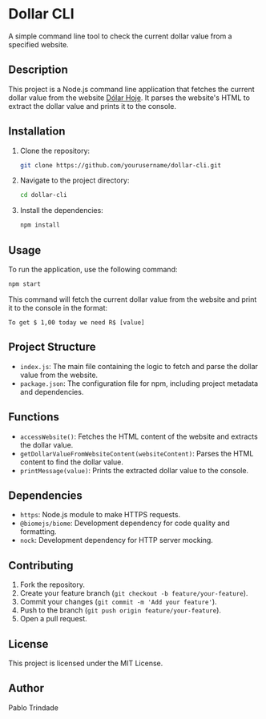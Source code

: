 
Dollar CLI
==========

A simple command line tool to check the current dollar value from a specified website.

Description
-----------

This project is a Node.js command line application that fetches the current dollar value from the website [Dólar Hoje](https://dolarhoje.com/). It parses the website's HTML to extract the dollar value and prints it to the console.

Installation
------------

1.  Clone the repository:
    
    ```bash
    git clone https://github.com/yourusername/dollar-cli.git
    ```
    
2.  Navigate to the project directory:
    
    ```bash
    cd dollar-cli
    ````

3.  Install the dependencies:
    
    ```bash    
    npm install
    ```
    

Usage
-----

To run the application, use the following command:


```bash
npm start
```

This command will fetch the current dollar value from the website and print it to the console in the format:



`To get $ 1,00 today we need R$ [value]`

Project Structure
-----------------

*   `index.js`: The main file containing the logic to fetch and parse the dollar value from the website.
*   `package.json`: The configuration file for npm, including project metadata and dependencies.

Functions
---------

*   `accessWebsite()`: Fetches the HTML content of the website and extracts the dollar value.
*   `getDollarValueFromWebsiteContent(websiteContent)`: Parses the HTML content to find the dollar value.
*   `printMessage(value)`: Prints the extracted dollar value to the console.

Dependencies
------------

*   `https`: Node.js module to make HTTPS requests.
*   `@biomejs/biome`: Development dependency for code quality and formatting.
*   `nock`: Development dependency for HTTP server mocking.

Contributing
------------

1.  Fork the repository.
2.  Create your feature branch (`git checkout -b feature/your-feature`).
3.  Commit your changes (`git commit -m 'Add your feature'`).
4.  Push to the branch (`git push origin feature/your-feature`).
5.  Open a pull request.

License
-------

This project is licensed under the MIT License.

Author
------

Pablo Trindade